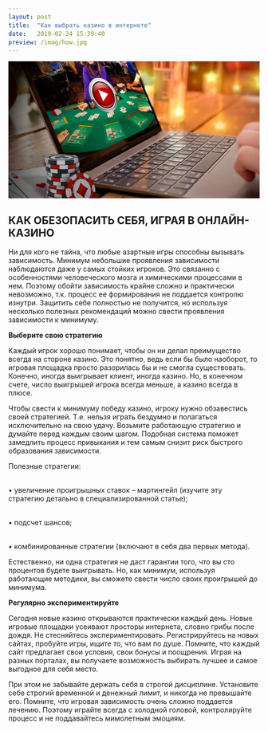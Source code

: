 ```yaml
---
layout: post
title:  "Как выбрать казино в интернете"
date:   2019-02-24 15:39:40
preview: /imag/how.jpg
---
```


![Picture 1](/imag/2.jpg)

## КАК ОБЕЗОПАСИТЬ СЕБЯ, ИГРАЯ В ОНЛАЙН-КАЗИНО

Ни для кого не тайна, что любые азартные игры способны вызывать зависимость. Минимум небольшие проявления зависимости наблюдаются даже у самых стойких игроков. Это связанно с особенностями человеческого мозга и химическими процессами в нем. Поэтому обойти зависимость крайне сложно и практически невозможно, т.к. процесс ее формирования не поддается контролю изнутри. Защитить себе полностью не получится, но используя несколько полезных рекомендаций можно свести проявления зависимости к минимуму.

<strong>Выберите свою стратегию</strong>

Каждый игрок хорошо понимает, чтобы он ни делал преимущество всегда на стороне казино. Это понятно, ведь если бы было наоборот, то игровая площадка просто разорилась бы и не смогла существовать. Конечно, иногда выигрывает клиент, иногда казино. Но, в конечном счете, число выигрышей игрока всегда меньше, а казино всегда в плюсе. 

Чтобы свести к минимуму победу казино, игроку нужно обзавестись своей стратегией. Т.е. нельзя играть бездумно и полагаться исключительно на свою удачу. Возьмите работающую стратегию и думайте перед каждым своим шагом. Подобная система поможет замедлить процесс привыкания и тем самым снизит риск быстрого образования зависимости.

Полезные стратегии:

<br>•	увеличение проигрышных ставок – мартингейл (изучите эту стратегию детально в специализированной статье);

<br>•	подсчет шансов;

<br>•	комбинированные стратегии (включают в себя два первых метода).

Естественно, ни одна стратегия не даст гарантии того, что вы сто процентов будете выигрывать. Но, как минимум, используя работающие методики, вы сможете свести число своих проигрышей до минимума.

<strong>Регулярно экспериментируйте</strong>

Сегодня новые казино открываются практически каждый день. Новые игровые площадки усеивают просторы интернета, словно грибы после дождя. Не стесняйтесь экспериментировать. Регистрируйтесь на новых сайтах, пробуйте игры, ищите то, что вам по душе. Помните, что каждый сайт предлагает свои условия, свои бонусы и поощрения. Играя на разных порталах, вы получаете возможность выбирать лучшее и самое выгодное для себя место.  

При этом не забывайте держать себя в строгой дисциплине. Установите себе строгий временной и денежный лимит, и никогда не превышайте его. Помните, что игровая зависимость очень сложно поддается лечению. Поэтому играйте всегда с холодной головой, контролируйте процесс и не поддавайтесь мимолетным эмоциям. 
